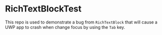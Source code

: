 # RichTextBlockTest

This repo is used to demonstrate a bug from `RichTextBlock` that will cause a UWP app to crash when change focus by using the `Tab` key.
